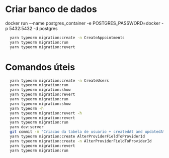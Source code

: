 # Criar banco de dados

docker run --name postgres_container -e POSTGRES_PASSWORD=docker -p 5432:5432 -d postgres

```zsh
  yarn typeorm migration:create -n CreateAppointments
  yarn typeorm migration:run
  yarn typeorm migration:revert
```

# Comandos úteis

```zsh
  yarn typeorm migration:create -n CreateUsers
  yarn typeorm migration:run
  yarn typeorm migration:show
  yarn typeorm migration:revert
  yarn typeorm migration:run
  yarn typeorm migration:show
  yarn typeorm -h
  yarn typeorm migration:revert -h
  yarn typeorm migration:revert
  yarn typeorm migration:run
  yarn dev:server
  git commit -m "Criacao da tabela de usuario + createdAt and updatedAt"
  yarn typeorm migration:create AlterProviderFieldToProviderId
  yarn typeorm migration:create -n AlterProviderFieldToProviderId
  yarn typeorm migration:revert
  yarn typeorm migration:run
```
